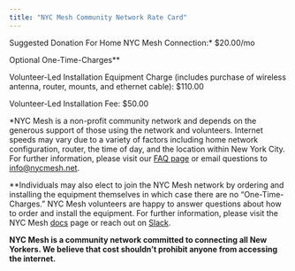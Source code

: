 ```yaml
---
title: "NYC Mesh Community Network Rate Card"
---
```

Suggested Donation For Home NYC Mesh Connection:*                               	$20.00/mo
 
Optional One-Time-Charges**
 
Volunteer-Led Installation Equipment Charge (includes purchase of 
wireless antenna, router, mounts, and ethernet cable):                          	$110.00
 
Volunteer-Led Installation Fee:                                                 	$50.00
 
 
*NYC Mesh is a non-profit community network and depends on the generous support of those using the network and volunteers. Internet speeds may vary due to a variety of factors including home network configuration, router, the time of day, and the location within New York City. For further information, please visit our [FAQ page](https://www.nycmesh.net/faq) or email questions to info@nycmesh.net.
 
**Individuals may also elect to join the NYC Mesh network by ordering and installing the equipment themselves in which case there are no “One-Time-Charges.” NYC Mesh volunteers are happy to answer questions about how to order and install the equipment. For further information, please visit the NYC Mesh [docs](https://docs.nycmesh.net/) page or reach out on [Slack](https://nycmesh.slack.com).
 
**NYC Mesh is a community network committed to connecting all New Yorkers. We believe that cost shouldn’t prohibit anyone from accessing the internet.**
